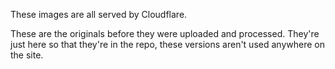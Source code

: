 These images are all served by Cloudflare.

These are the originals before they were uploaded and processed. They're just here so that they're in the repo, these versions aren't used anywhere on the site.
